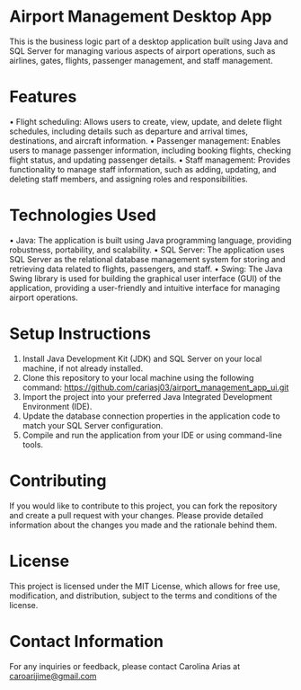# Airport Management Desktop App
This is the business logic part of a desktop application built using Java and SQL Server for managing various aspects of airport operations, such as airlines, gates, flights, passenger management, and staff management.

# Features
• Flight scheduling: Allows users to create, view, update, and delete flight schedules, including details such as departure and arrival times, destinations, and aircraft information.
• Passenger management: Enables users to manage passenger information, including booking flights, checking flight status, and updating passenger details.
• Staff management: Provides functionality to manage staff information, such as adding, updating, and deleting staff members, and assigning roles and responsibilities.

# Technologies Used
• Java: The application is built using Java programming language, providing robustness, portability, and scalability.
• SQL Server: The application uses SQL Server as the relational database management system for storing and retrieving data related to flights, passengers, and staff.
• Swing: The Java Swing library is used for building the graphical user interface (GUI) of the application, providing a user-friendly and intuitive interface for managing airport operations.

# Setup Instructions
1. Install Java Development Kit (JDK) and SQL Server on your local machine, if not already installed.
2. Clone this repository to your local machine using the following command:
https://github.com/cariasj03/airport_management_app_ui.git
3. Import the project into your preferred Java Integrated Development Environment (IDE).
4. Update the database connection properties in the application code to match your SQL Server configuration.
5. Compile and run the application from your IDE or using command-line tools.

# Contributing
If you would like to contribute to this project, you can fork the repository and create a pull request with your changes. Please provide detailed information about the changes you made and the rationale behind them.

# License
This project is licensed under the MIT License, which allows for free use, modification, and distribution, subject to the terms and conditions of the license.

# Contact Information
For any inquiries or feedback, please contact Carolina Arias at caroarijime@gmail.com
